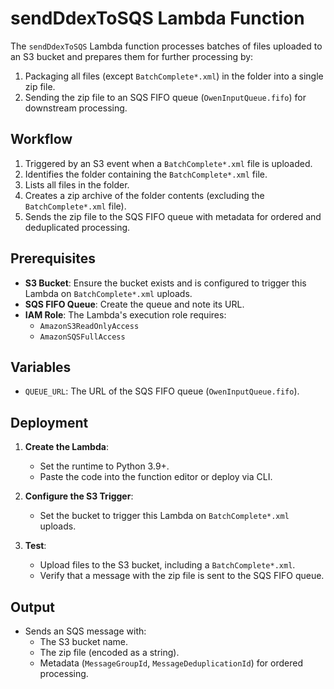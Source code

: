 # sendDdexToSQS Lambda Function

The `sendDdexToSQS` Lambda function processes batches of files uploaded to an S3 bucket and prepares them for further processing by:
1. Packaging all files (except `BatchComplete*.xml`) in the folder into a single zip file.
2. Sending the zip file to an SQS FIFO queue (`OwenInputQueue.fifo`) for downstream processing.

## Workflow

1. Triggered by an S3 event when a `BatchComplete*.xml` file is uploaded.
2. Identifies the folder containing the `BatchComplete*.xml` file.
3. Lists all files in the folder.
4. Creates a zip archive of the folder contents (excluding the `BatchComplete*.xml` file).
5. Sends the zip file to the SQS FIFO queue with metadata for ordered and deduplicated processing.

## Prerequisites

- **S3 Bucket**: Ensure the bucket exists and is configured to trigger this Lambda on `BatchComplete*.xml` uploads.
- **SQS FIFO Queue**: Create the queue and note its URL.
- **IAM Role**: The Lambda's execution role requires:
  - `AmazonS3ReadOnlyAccess`
  - `AmazonSQSFullAccess`

## Variables

- `QUEUE_URL`: The URL of the SQS FIFO queue (`OwenInputQueue.fifo`).

## Deployment

1. **Create the Lambda**:
   - Set the runtime to Python 3.9+.
   - Paste the code into the function editor or deploy via CLI.

2. **Configure the S3 Trigger**:
   - Set the bucket to trigger this Lambda on `BatchComplete*.xml` uploads.

3. **Test**:
   - Upload files to the S3 bucket, including a `BatchComplete*.xml`.
   - Verify that a message with the zip file is sent to the SQS FIFO queue.

## Output

- Sends an SQS message with:
  - The S3 bucket name.
  - The zip file (encoded as a string).
  - Metadata (`MessageGroupId`, `MessageDeduplicationId`) for ordered processing.
